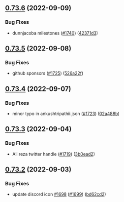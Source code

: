 ## [0.73.6](https://github.com/EddieHubCommunity/LinkFree/compare/v0.73.5...v0.73.6) (2022-09-09)


### Bug Fixes

* dunnjacoba milestones ([#1740](https://github.com/EddieHubCommunity/LinkFree/issues/1740)) ([42371d3](https://github.com/EddieHubCommunity/LinkFree/commit/42371d3b8ae86e9253f5869b2c9dab9629869686))



## [0.73.5](https://github.com/EddieHubCommunity/LinkFree/compare/v0.73.4...v0.73.5) (2022-09-08)


### Bug Fixes

* github sponsors ([#1725](https://github.com/EddieHubCommunity/LinkFree/issues/1725)) ([526a22f](https://github.com/EddieHubCommunity/LinkFree/commit/526a22f15b38976b11907f10218ce0525a3353e7))



## [0.73.4](https://github.com/EddieHubCommunity/LinkFree/compare/v0.73.3...v0.73.4) (2022-09-07)


### Bug Fixes

* minor typo in ankushtripathii.json ([#1723](https://github.com/EddieHubCommunity/LinkFree/issues/1723)) ([02a488b](https://github.com/EddieHubCommunity/LinkFree/commit/02a488b33e56461e628c756f2855561aaea44db0))



## [0.73.3](https://github.com/EddieHubCommunity/LinkFree/compare/v0.73.2...v0.73.3) (2022-09-04)


### Bug Fixes

* Ali reza twitter handle ([#1719](https://github.com/EddieHubCommunity/LinkFree/issues/1719)) ([3b0ead2](https://github.com/EddieHubCommunity/LinkFree/commit/3b0ead267e86f38a85f6436499a20678f7312184))



## [0.73.2](https://github.com/EddieHubCommunity/LinkFree/compare/v0.73.1...v0.73.2) (2022-09-03)


### Bug Fixes

* update discord icon [#1698](https://github.com/EddieHubCommunity/LinkFree/issues/1698) ([#1699](https://github.com/EddieHubCommunity/LinkFree/issues/1699)) ([bd62cd2](https://github.com/EddieHubCommunity/LinkFree/commit/bd62cd26fb29b0bbb6d64d33dcf29beefa03525e))



